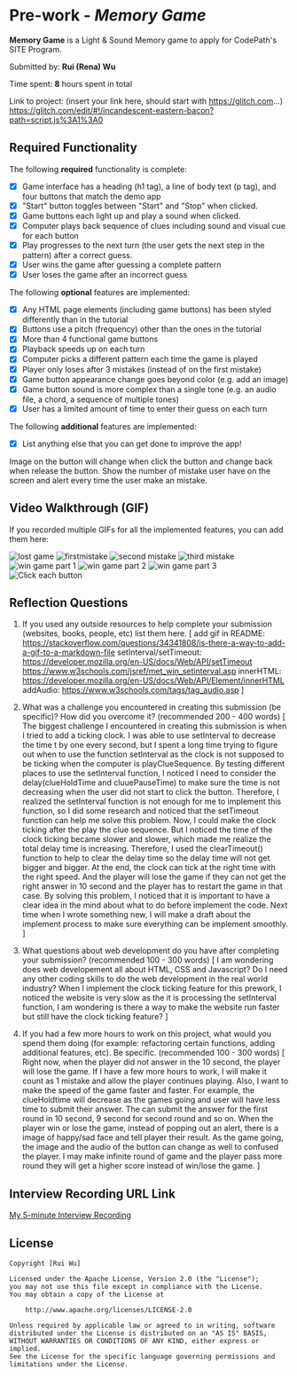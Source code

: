 # Pre-work - *Memory Game*

**Memory Game** is a Light & Sound Memory game to apply for CodePath's SITE Program. 

Submitted by: **Rui (Rena) Wu**

Time spent: **8** hours spent in total

Link to project: (insert your link here, should start with https://glitch.com...)
https://glitch.com/edit/#!/incandescent-eastern-bacon?path=script.js%3A1%3A0

## Required Functionality

The following **required** functionality is complete:

* [x] Game interface has a heading (h1 tag), a line of body text (p tag), and four buttons that match the demo app
* [x] "Start" button toggles between "Start" and "Stop" when clicked. 
* [x] Game buttons each light up and play a sound when clicked. 
* [x] Computer plays back sequence of clues including sound and visual cue for each button
* [x] Play progresses to the next turn (the user gets the next step in the pattern) after a correct guess. 
* [x] User wins the game after guessing a complete pattern
* [x] User loses the game after an incorrect guess

The following **optional** features are implemented:

* [x] Any HTML page elements (including game buttons) has been styled differently than in the tutorial
* [x] Buttons use a pitch (frequency) other than the ones in the tutorial
* [x] More than 4 functional game buttons
* [x] Playback speeds up on each turn
* [x] Computer picks a different pattern each time the game is played
* [x] Player only loses after 3 mistakes (instead of on the first mistake)
* [x] Game button appearance change goes beyond color (e.g. add an image)
* [x] Game button sound is more complex than a single tone (e.g. an audio file, a chord, a sequence of multiple tones)
* [x] User has a limited amount of time to enter their guess on each turn

The following **additional** features are implemented:

- [x] List anything else that you can get done to improve the app!

Image on the button will change when click the button and change back when release the button. 
Show the number of mistake user have on the screen and alert every time the user make an mistake. 

## Video Walkthrough (GIF)

If you recorded multiple GIFs for all the implemented features, you can add them here:

![lost game](https://github.com/Juliahi123/codepath-prework/blob/main/gamelost.gif)
![firstmistake](https://github.com/Juliahi123/codepath-prework/blob/main/mistake1.gif)
![second mistake](https://github.com/Juliahi123/codepath-prework/blob/main/mistake2.gif)
![third mistake](https://github.com/Juliahi123/codepath-prework/blob/main/mistake3.gif)
![win game part 1](https://github.com/Juliahi123/codepath-prework/blob/main/win1.gif)
![win game part 2](https://github.com/Juliahi123/codepath-prework/blob/main/win2.gif)
![win game part 3](https://github.com/Juliahi123/codepath-prework/blob/main/win3.gif)
![Click each button](https://github.com/Juliahi123/codepath-prework/blob/main/showSound.gif)


## Reflection Questions
1. If you used any outside resources to help complete your submission (websites, books, people, etc) list them here. 
[
    add gif in README: https://stackoverflow.com/questions/34341808/is-there-a-way-to-add-a-gif-to-a-markdown-file
    setInterval/setTimeout: 
        https://developer.mozilla.org/en-US/docs/Web/API/setTimeout
        https://www.w3schools.com/jsref/met_win_setinterval.asp
    innerHTML: 
        https://developer.mozilla.org/en-US/docs/Web/API/Element/innerHTML
    addAudio:
        https://www.w3schools.com/tags/tag_audio.asp
]

2. What was a challenge you encountered in creating this submission (be specific)? How did you overcome it? (recommended 200 - 400 words) 
[
    The biggest challenge I encountered in creating this submission is when I tried to add a ticking clock. I was able to use setInterval to decrease the time t by one every second, but I spent a long time trying to figure out when to use the function setInterval as the clock is not supposed to be ticking when the computer is playClueSequence. 
    By testing different places to use the setInterval function, I noticed ‌I need to consider the delay(clueHoldTime and cluuePauseTime) to make sure the time is not decreasing when the user did not start to click the button. Therefore, I realized the setInterval function is not enough for me to implement this function, so I did some research and noticed that the setTimeout function can help me solve this problem. 
    Now, I could make the clock ticking after the play the clue sequence. But I noticed the time of the clock ticking became slower and slower, which made me realize the total delay time is increasing. Therefore, I used the clearTimeout() function to help to clear the delay time so the delay time will not get bigger and bigger. 
    At the end, the clock can tick at the right time with the right speed. And the player will lose the game if they can not get the right answer in 10 second and the player has to restart the game in that case.
    By solving this problem, I noticed that it is important to have a clear idea in the mind about what to do before implement the code. Next time when I wrote something new, I will make a draft about the implement process to make sure everything can be implement smoothly. 
]

3. What questions about web development do you have after completing your submission? (recommended 100 - 300 words) 
[
    I am wondering does web developement all about HTML, CSS and Javascript? Do I need any other coding skills to do the web development in the real world industry? 
    When I implement the clock ticking feature for this prework, I noticed the website is very slow as the it is processing the setInterval function, I am wondering is there a way to make the website run faster but still have the clock ticking feature? 
]

4. If you had a few more hours to work on this project, what would you spend them doing (for example: refactoring certain functions, adding additional features, etc). Be specific. (recommended 100 - 300 words) 
[
    Right now, when the player did not answer in the 10 second, the player will lose the game. If I have a few more hours to work, I will make it count as 1 mistake and allow the player continues playing. 
    Also, I want to make the speed of the game faster and faster. For example, the clueHoldtime will decrease as the games going and user will have less time to submit their answer. The can submit the answer for the first round in 10 second, 9 second for second round and so on. 
    When the player win or lose the game, instead of popping out an alert, there is a image of happy/sad face and tell player their result. 
    As the game going, the image and the audio of the button can change as well to confused the player. 
    I may make infinite round of game and the player pass more round they will get a higher score instead of win/lose the game. 
]



## Interview Recording URL Link

[My 5-minute Interview Recording](https://drive.google.com/file/d/1CxQB3oi4oQjWTUfuXr4peWpaSQHFc2eA/view?usp=sharing)


## License

    Copyright [Rui Wu]

    Licensed under the Apache License, Version 2.0 (the "License");
    you may not use this file except in compliance with the License.
    You may obtain a copy of the License at

        http://www.apache.org/licenses/LICENSE-2.0

    Unless required by applicable law or agreed to in writing, software
    distributed under the License is distributed on an "AS IS" BASIS,
    WITHOUT WARRANTIES OR CONDITIONS OF ANY KIND, either express or implied.
    See the License for the specific language governing permissions and
    limitations under the License.
